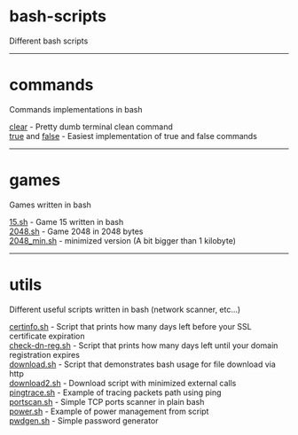 bash-scripts
============

Different bash scripts

---

commands
========

Commands implementations in bash

[clear](./commands/clear) - Pretty dumb terminal clean command<br>
[true](./commands/true) and [false](./commands/false) - Easiest implementation of true and false commands

---

games
=====

Games written in bash

[15.sh](./games/15.sh) - Game 15 written in bash<br>
[2048.sh](./games/2048.sh) - Game 2048 in 2048 bytes<br>
[2048_min.sh](./games/2048_min.sh) - minimized version (A bit bigger than 1 kilobyte)

---

utils
=====

Different useful scripts written in bash (network scanner, etc...)

[certinfo.sh](./utils/certinfo.sh) - Script that prints how many days left before your SSL certificate expiration<br>
[check-dn-reg.sh](./utils/check-dn-reg.sh) - Script that prints how many days left until your domain registration expires<br>
[download.sh](./utils/download.sh) - Script that demonstrates bash usage for file download via http<br>
[download2.sh](./utils/download2.sh) - Download script with minimized external calls<br>
[pingtrace.sh](./utils/pingtrace.sh) - Example of tracing packets path using ping<br>
[portscan.sh](./utils/portscan.sh) - Simple TCP ports scanner in plain bash<br>
[power.sh](./utils/power.sh) - Example of power management from script<br>
[pwdgen.sh](./utils/pwdgen.sh) - Simple password generator<br>
